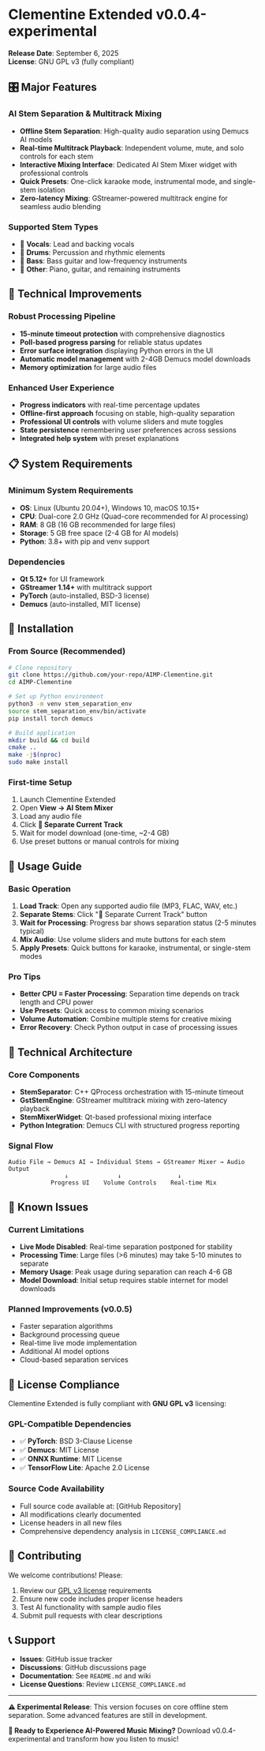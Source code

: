 # Clementine Extended v0.0.4-experimental

**Release Date**: September 6, 2025  
**License**: GNU GPL v3 (fully compliant)

## 🎛️ Major Features

### AI Stem Separation & Multitrack Mixing
- **Offline Stem Separation**: High-quality audio separation using Demucs AI models
- **Real-time Multitrack Playback**: Independent volume, mute, and solo controls for each stem
- **Interactive Mixing Interface**: Dedicated AI Stem Mixer widget with professional controls
- **Quick Presets**: One-click karaoke mode, instrumental mode, and single-stem isolation
- **Zero-latency Mixing**: GStreamer-powered multitrack engine for seamless audio blending

### Supported Stem Types
- 🎤 **Vocals**: Lead and backing vocals
- 🥁 **Drums**: Percussion and rhythmic elements  
- 🎸 **Bass**: Bass guitar and low-frequency instruments
- 🎹 **Other**: Piano, guitar, and remaining instruments

## 🔧 Technical Improvements

### Robust Processing Pipeline
- **15-minute timeout protection** with comprehensive diagnostics
- **Poll-based progress parsing** for reliable status updates
- **Error surface integration** displaying Python errors in the UI
- **Automatic model management** with 2-4GB Demucs model downloads
- **Memory optimization** for large audio files

### Enhanced User Experience  
- **Progress indicators** with real-time percentage updates
- **Offline-first approach** focusing on stable, high-quality separation
- **Professional UI controls** with volume sliders and mute toggles
- **State persistence** remembering user preferences across sessions
- **Integrated help system** with preset explanations

## 📋 System Requirements

### Minimum System Requirements
- **OS**: Linux (Ubuntu 20.04+), Windows 10, macOS 10.15+
- **CPU**: Dual-core 2.0 GHz (Quad-core recommended for AI processing)
- **RAM**: 8 GB (16 GB recommended for large files)
- **Storage**: 5 GB free space (2-4 GB for AI models)
- **Python**: 3.8+ with pip and venv support

### Dependencies
- **Qt 5.12+** for UI framework
- **GStreamer 1.14+** with multitrack support
- **PyTorch** (auto-installed, BSD-3 license)
- **Demucs** (auto-installed, MIT license)

## 🚀 Installation

### From Source (Recommended)
```bash
# Clone repository
git clone https://github.com/your-repo/AIMP-Clementine.git
cd AIMP-Clementine

# Set up Python environment
python3 -m venv stem_separation_env
source stem_separation_env/bin/activate
pip install torch demucs

# Build application
mkdir build && cd build
cmake ..
make -j$(nproc)
sudo make install
```

### First-time Setup
1. Launch Clementine Extended
2. Open **View → AI Stem Mixer** 
3. Load any audio file
4. Click **🤖 Separate Current Track**
5. Wait for model download (one-time, ~2-4 GB)
6. Use preset buttons or manual controls for mixing

## 🎯 Usage Guide

### Basic Operation
1. **Load Track**: Open any supported audio file (MP3, FLAC, WAV, etc.)
2. **Separate Stems**: Click "🤖 Separate Current Track" button
3. **Wait for Processing**: Progress bar shows separation status (2-5 minutes typical)
4. **Mix Audio**: Use volume sliders and mute buttons for each stem
5. **Apply Presets**: Quick buttons for karaoke, instrumental, or single-stem modes

### Pro Tips
- **Better CPU = Faster Processing**: Separation time depends on track length and CPU power
- **Use Presets**: Quick access to common mixing scenarios
- **Volume Automation**: Combine multiple stems for creative mixing
- **Error Recovery**: Check Python output in case of processing issues

## 🔧 Technical Architecture

### Core Components
- **StemSeparator**: C++ QProcess orchestration with 15-minute timeout
- **GstStemEngine**: GStreamer multitrack mixing with zero-latency playback  
- **StemMixerWidget**: Qt-based professional mixing interface
- **Python Integration**: Demucs CLI with structured progress reporting

### Signal Flow
```
Audio File → Demucs AI → Individual Stems → GStreamer Mixer → Audio Output
                ↓              ↓                ↓
            Progress UI    Volume Controls    Real-time Mix
```

## 🐛 Known Issues

### Current Limitations  
- **Live Mode Disabled**: Real-time separation postponed for stability
- **Processing Time**: Large files (>6 minutes) may take 5-10 minutes to separate
- **Memory Usage**: Peak usage during separation can reach 4-6 GB
- **Model Download**: Initial setup requires stable internet for model downloads

### Planned Improvements (v0.0.5)
- Faster separation algorithms 
- Background processing queue
- Real-time live mode implementation
- Additional AI model options
- Cloud-based separation services

## 📜 License Compliance

Clementine Extended is fully compliant with **GNU GPL v3** licensing:

### GPL-Compatible Dependencies
- ✅ **PyTorch**: BSD 3-Clause License  
- ✅ **Demucs**: MIT License
- ✅ **ONNX Runtime**: MIT License  
- ✅ **TensorFlow Lite**: Apache 2.0 License

### Source Code Availability
- Full source code available at: [GitHub Repository]
- All modifications clearly documented
- License headers in all new files
- Comprehensive dependency analysis in `LICENSE_COMPLIANCE.md`

## 🤝 Contributing

We welcome contributions! Please:
1. Review our [GPL v3 license](COPYING) requirements
2. Ensure new code includes proper license headers
3. Test AI functionality with sample audio files
4. Submit pull requests with clear descriptions

## 📞 Support

- **Issues**: GitHub issue tracker
- **Discussions**: GitHub discussions page  
- **Documentation**: See `README.md` and wiki
- **License Questions**: Review `LICENSE_COMPLIANCE.md`

---

**⚠️ Experimental Release**: This version focuses on core offline stem separation. Some advanced features are still in development.

**🎵 Ready to Experience AI-Powered Music Mixing?** Download v0.0.4-experimental and transform how you listen to music!
